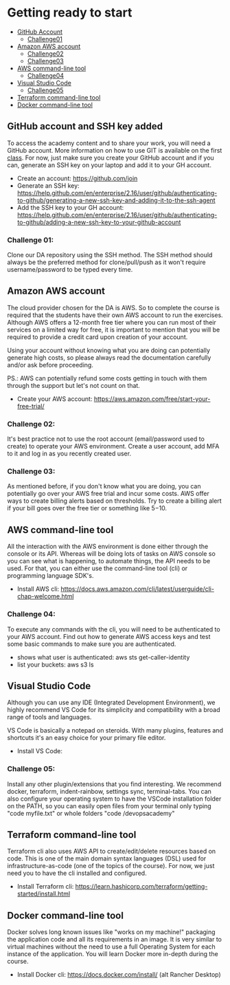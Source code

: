 # Getting ready to start

- [GitHub Account](#github-account-and-ssh-key-added)
  - [Challenge01](#challenge-01)
- [Amazon AWS account](#amazon-aws-account)
  - [Challenge02](#challenge-02)
  - [Challenge03](#challenge-03)
- [AWS command-line tool](#aws-command-line-tool)
  - [Challenge04](#challenge-04)
- [Visual Studio Code](#visual-studio-code)
  - [Challenge05](#challenge-05)
- [Terraform command-line tool](#terraform-command-line-tool)
- [Docker command-line tool](#docker-command-line-tool)


 
## GitHub account and SSH key added

To access the academy content and to share your work, you will need a GitHub account. More information on how to use GIT is available on the first [class](/classes/01class/README.md). For now, just make sure you create your GitHub account and if you can, generate an SSH key on your laptop and add it to your GH account.
 
- Create an account: https://github.com/join
- Generate an SSH key: https://help.github.com/en/enterprise/2.16/user/github/authenticating-to-github/generating-a-new-ssh-key-and-adding-it-to-the-ssh-agent
- Add the SSH key to your GH account: https://help.github.com/en/enterprise/2.16/user/github/authenticating-to-github/adding-a-new-ssh-key-to-your-github-account
 
### Challenge 01:

Clone our DA repository using the SSH method. The SSH method should always be the preferred method for clone/pull/push as it won't require username/password to be typed every time. 
 
## Amazon AWS account

The cloud provider chosen for the DA is AWS. So to complete the course is required that the students have their own AWS account to run the exercises. Although AWS offers a 12-month free tier where you can run most of their services on a limited way for free, it is important to mention that you will be required to provide a credit card upon creation of your account.
 
Using your account without knowing what you are doing can potentially generate high costs, so please always read the documentation carefully and/or ask before proceeding.
 
PS.: AWS can potentially refund some costs getting in touch with them through the support but let's not count on that.
 
- Create your AWS account: https://aws.amazon.com/free/start-your-free-trial/
 
### Challenge 02:

It's best practice not to use the root account (email/password used to create) to operate your AWS environment. Create a user account, add MFA to it and log in as you recently created user.
 
### Challenge 03:

As mentioned before, if you don't know what you are doing, you can potentially go over your AWS free trial and incur some costs. AWS offer ways to create billing alerts based on thresholds. Try to create a billing alert if your bill goes over the free tier or something like $5-$10.
 
## AWS command-line tool

All the interaction with the AWS environment is done either through the console or its API. Whereas will be doing lots of tasks on AWS console so you can see what is happening, to automate things, the API needs to be used. For that, you can either use the command-line tool (cli) or programming language SDK's.
 
- Install AWS cli: https://docs.aws.amazon.com/cli/latest/userguide/cli-chap-welcome.html
 
### Challenge 04:

To execute any commands with the cli, you will need to be authenticated to your AWS account. Find out how to generate AWS access keys and test some basic commands to make sure you are authenticated.
 
- shows what user is authenticated: aws sts get-caller-identity
- list your buckets: aws s3 ls
 
## Visual Studio Code

Although you can use any IDE (Integrated Development Environment), we highly recommend VS Code for its simplicity and compatibility with a broad range of tools and languages.
 
VS Code is basically a notepad on steroids. With many plugins, features and shortcuts it's an easy choice for your primary file editor.
 
- Install VS Code: 
 
### Challenge 05: 

Install any other plugin/extensions that you find interesting. We recommend docker, terraform, indent-rainbow, settings sync, terminal-tabs. You can also configure your operating system to have the VSCode installation folder on the PATH, so you can easily open files from your terminal only typing "code myfile.txt" or whole folders "code /devopsacademy"
 
## Terraform command-line tool

Terraform cli also uses AWS API to create/edit/delete resources based on code. This is one of the main domain syntax languages (DSL) used for infrastructure-as-code (one of the topics of the course). For now, we just need you to have the cli installed and configured.
 
- Install Terraform cli: https://learn.hashicorp.com/terraform/getting-started/install.html
 
## Docker command-line tool

Docker solves long known issues like "works on my machine!" packaging the application code and all its requirements in an image. It is very similar to virtual machines without the need to use a full Operating System for each instance of the application. You will learn Docker more in-depth during the course.
 
- Install Docker cli: https://docs.docker.com/install/ (alt Rancher Desktop)
